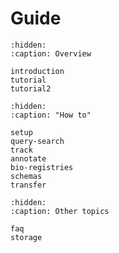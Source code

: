 # Guide

```{toctree}
:hidden:
:caption: Overview

introduction
tutorial
tutorial2
```

```{toctree}
:hidden:
:caption: "How to"

setup
query-search
track
annotate
bio-registries
schemas
transfer
```

```{toctree}
:hidden:
:caption: Other topics

faq
storage
```

